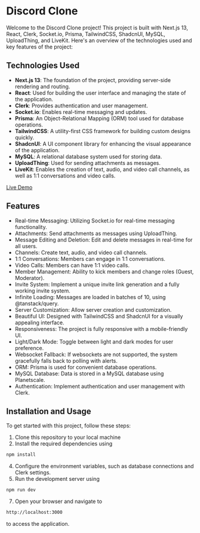 # Discord Clone

Welcome to the Discord Clone project! This project is built with Next.js 13, React, Clerk, Socket.io, Prisma, TailwindCSS, ShadcnUI, MySQL, UploadThing, and LiveKit. Here's an overview of the technologies used and key features of the project:
## Technologies Used
- **Next.js 13**: The foundation of the project, providing server-side rendering and routing.
- **React**: Used for building the user interface and managing the state of the application.
- **Clerk**: Provides authentication and user management.
- **Socket.io**: Enables real-time messaging and updates.
- **Prisma**: An Object-Relational Mapping (ORM) tool used for database operations.
- **TailwindCSS**: A utility-first CSS framework for building custom designs quickly.
- **ShadcnUI**: A UI component library for enhancing the visual appearance of the application.
- **MySQL**: A relational database system used for storing data.
- **UploadThing**: Used for sending attachments as messages.
- **LiveKit**: Enables the creation of text, audio, and video call channels, as well as 1:1 conversations and video calls.

[Live Demo](https://discord-production-b40f.up.railway.app/)

## Features
- Real-time Messaging: Utilizing Socket.io for real-time messaging functionality.
- Attachments: Send attachments as messages using UploadThing.
- Message Editing and Deletion: Edit and delete messages in real-time for all users.
- Channels: Create text, audio, and video call channels.
- 1:1 Conversations: Members can engage in 1:1 conversations.
- Video Calls: Members can have 1:1 video calls.
- Member Management: Ability to kick members and change roles (Guest, Moderator).
- Invite System: Implement a unique invite link generation and a fully working invite system.
- Infinite Loading: Messages are loaded in batches of 10, using @tanstack/query.
- Server Customization: Allow server creation and customization.
- Beautiful UI: Designed with TailwindCSS and ShadcnUI for a visually appealing interface.
- Responsiveness: The project is fully responsive with a mobile-friendly UI.
- Light/Dark Mode: Toggle between light and dark modes for user preference.
- Websocket Fallback: If websockets are not supported, the system gracefully falls back to polling with alerts.
- ORM: Prisma is used for convenient database operations.
- MySQL Database: Data is stored in a MySQL database using Planetscale.
- Authentication: Implement authentication and user management with Clerk.

## Installation and Usage

To get started with this project, follow these steps:
1. Clone this repository to your local machine
2. Install the required dependencies using
 ```bash
 npm install
 ```
4. Configure the environment variables, such as database connections and Clerk settings.
5. Run the development server using
```bash
npm run dev
```
7. Open your browser and navigate to
```bash
http://localhost:3000
```
to access the application.
